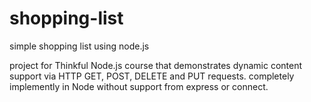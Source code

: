 shopping-list
=============

simple shopping list using node.js

project for Thinkful Node.js course that demonstrates dynamic content support via HTTP GET, POST, DELETE and PUT requests. 
completely implemently in Node without support from express or connect. 
